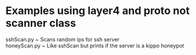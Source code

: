# Examples using layer4 and proto not scanner class
  
sshScan.py ~ Scans random ips for ssh server  
honeyScan.py ~ Like sshScan but prints if the server is a kippo honeypot  
